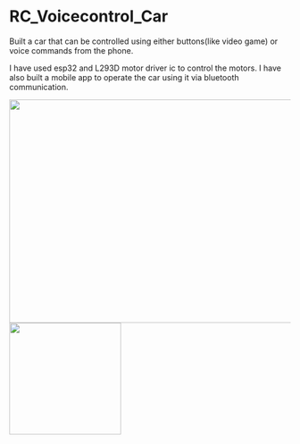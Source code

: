 # RC_Voicecontrol_Car
Built a car that can be controlled using either buttons(like video game) or voice commands from the phone. 

I have used esp32 and L293D motor driver ic to control the motors. 
I have also built a mobile app to operate the car using it via bluetooth communication.

<div >
  <img src="https://user-images.githubusercontent.com/107307277/173204929-f54703b1-806c-4652-9ecd-2c3014d9f629.jpeg" align = top height = "400" width="600px" border-width = "50"/>
  <img src="https://user-images.githubusercontent.com/107307277/173204939-3b8f7068-1ed8-4e22-aa5f-29438a0e752e.jpeg" width="200px" /> 
</div>
